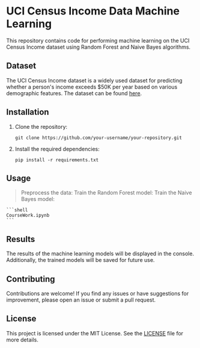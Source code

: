 # UCI Census Income Data Machine Learning

This repository contains code for performing machine learning on the UCI Census Income dataset using Random Forest and Naive Bayes algorithms.

## Dataset

The UCI Census Income dataset is a widely used dataset for predicting whether a person's income exceeds $50K per year based on various demographic features. The dataset can be found [here](https://archive.ics.uci.edu/ml/datasets/census+income).

## Installation

1. Clone the repository:

    ```shell
    git clone https://github.com/your-username/your-repository.git
    ```

2. Install the required dependencies:

    ```shell
    pip install -r requirements.txt
    ```

## Usage

>  Preprocess the data:
   Train the Random Forest model:
   Train the Naive Bayes model:

    ```shell
    CourseWork.ipynb
    ```



## Results

The results of the machine learning models will be displayed in the console. Additionally, the trained models will be saved for future use.

## Contributing

Contributions are welcome! If you find any issues or have suggestions for improvement, please open an issue or submit a pull request.

## License

This project is licensed under the MIT License. See the [LICENSE](LICENSE) file for more details.